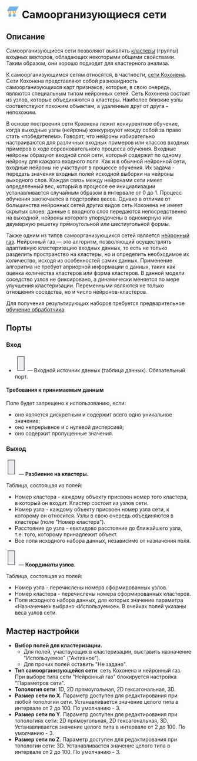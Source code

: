 # ![ ](../../images/icons/components/sonn_default.svg) Самоорганизующиеся сети

## Описание

Самоорганизующиеся сети позволяют выявлять [кластеры](https://wiki.loginom.ru/articles/cluster.html) (группы) входных векторов, обладающих некоторыми общими свойствами. Таким образом, они хорошо подходят для кластерного анализа.

К самоорганизующимся сетям относятся, в частности, [сети Кохонена](https://wiki.loginom.ru/articles/kohonen-network.html). Сети Кохонена представляют собой разновидность самоорганизующихся карт признаков, которые, в свою очередь, являются специальным типом нейронных сетей. Сеть Кохонена состоит из узлов, которые объединяются в кластеры. Наиболее близкие узлы соответствуют похожим объектам, а удаленные друг от друга - непохожим.

В основе построения сети Кохонена лежит конкурентное обучение, когда выходные узлы (нейроны) конкурируют между собой за право стать «победителем». Говорят, что нейроны избирательно настраиваются для различных входных примеров или классов входных примеров в ходе соревновательного процесса обучения.
Входные нейроны образуют входной слой сети, который содержит по одному нейрону для каждого входного поля. Как и в обычной нейронной сети, входные нейроны не участвуют в процессе обучения. Их задача - передать значения входных полей исходной выборки на нейроны выходного слоя. Каждая связь между нейронами сети имеет определенный вес, который в процессе ее инициализации устанавливается случайным образом в интервале от 0 до 1. Процесс обучения заключается в подстройке весов.
Однако в отличие от большинства нейронных сетей других видов сеть Кохонена не имеет скрытых слоев: данные с входного слоя передаются непосредственно на выходной, нейроны которого упорядочены в одномерную или двумерную решетку прямоугольной или шестиугольной формы.

Также одним из типов самоорганизующихся сетей является [нейронный газ](https://ru.wikipedia.org/wiki/%D0%9D%D0%B5%D0%B9%D1%80%D0%BE%D0%BD%D0%BD%D1%8B%D0%B9_%D0%B3%D0%B0%D0%B7). Нейронный газ — это алгоритм, позволяющий осуществлять адаптивную кластеризацию входных данных, то есть не только разделить пространство на кластеры, но и определить необходимое их количество, исходя из особенностей самих данных. Применение алгоритма не требует априорной информации о данных, таких как оценка количества кластеров или форма кластеров. В данной модели соседство узлов не фиксировано, а динамически меняется по мере улучшения кластеризации. Переменными являются не только отношения соседства, но и число нейронов-кластеров.

Для получения результирующих наборов требуется предварительное [обучение обработчика](../../scenario/training-processors.md).

## Порты

### Вход

* ![ ](../../images/icons/app/node/ports/inputs/table_inactive.svg) — Входной источник данных (таблица данных). Обязательный порт.

#### Требования к принимаемым данным

Поле будет запрещено к использованию, если:

* оно является дискретным и содержит всего одно уникальное значение;
* оно непрерывное и с нулевой дисперсией;
* оно содержит пропущенные значения.

### Выход

 ![ ](../../images/icons/app/node/ports/outputs/table_inactive.svg) — **Разбиение на кластеры.**

Таблица, состоящая из полей:

* Номер кластера - каждому объекту присвоен номер того кластера, в который он входит. Кластер состоит из узлов сети.
* Номер узла - каждому объекту присвоен номер узла сети, к которому он относится. Узлы в свою очередь объединяются в кластеры (поле "Номер кластера").
* Расстояние до узла - евклидово расстояние до ближайшего узла, т.е. того, которому принадлежит объект.
* Все поля исходного набора данных, независимо от назначения поля.

 ![ ](../../images/icons/app/node/ports/outputs/table_inactive.svg) — **Координаты узлов.**

Таблица, состоящая из полей:

* Номер узла - перечислены номера сформированных узлов.
* Номер кластера - перечислены номера сформированных кластеров.
* Поля исходного набора данных, для которых значение параметра «Назначение» выбрано «Используемое». В ячейках полей указаны веса узлов сети.

## Мастер настройки

* **Выбор полей для кластеризации.**
  * Для полей, участвующих в кластеризации, выставить назначение "Используемое" ("Активное").
  * Для прочих полей оставить "Не задано".
* **Тип самоорганизующейся сети**: сеть Кохонена и нейронный газ. При выборе типа сети "Нейронный газ" блокируется настройка "Параметров сети".
* **Топология сети**: 1D, 2D прямоугольная, 2D гексагональная, 3D.
* **Размер сети по X**. Параметр доступен для редактирования при любой топологии сети. Устанавливается значение целого типа в интервале от 2 до 100. По умолчанию - 3.
* **Размер сети по Y**. Параметр доступен для редактирования при топологиях сети: 2D прямоугольная, 2D гексагональная, 3D. Устанавливается значение целого типа в интервале от 2 до 100. По умолчанию - 3.
* **Размер сети по Z**. Параметр доступен для редактирования при топологии сети: 3D. Устанавливается значение целого типа в интервале от 2 до 100. По умолчанию - 3.
